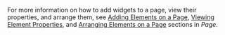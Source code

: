 
For more information on how to add widgets to a page, view their properties, and arrange them, see [Adding Elements on a Page](/refguide9/page/#add-elements), [Viewing Element Properties](/refguide9/page/#view-properties), and [Arranging Elements on a Page](/refguide9/page/#arrange-elements) sections in *Page*.
